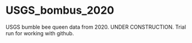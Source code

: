 # USGS_bombus_2020
USGS bumble bee queen data from 2020.
UNDER CONSTRUCTION. Trial run for working with github.
